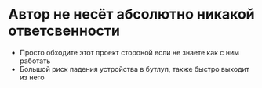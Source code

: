 # Автор не несёт абсолютно никакой ответсвенности
- Просто обходите этот проект стороной если не знаете как с ним работать
- Большой риск падения устройства в бутлуп, также быстро выходит из него
